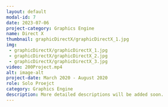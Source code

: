 ```yaml
---
layout: default
modal-id: 7
date: 2023-07-06
project-category: Graphics Engine
name: Direct X
thumbnail: graphicDirectX/graphicDirectX_1.jpg
img: 
 - graphicDirectX/graphicDirectX_1.jpg
 - graphicDirectX/graphicDirectX_2.jpg
 - graphicDirectX/graphicDirectX_3.jpg
video: 200Project.mp4
alt: image-alt
project-date: March 2020 - August 2020
role: Solo Proejct
category: Graphics Engine
description: More detailed descriptions will be added soon.
---
```

